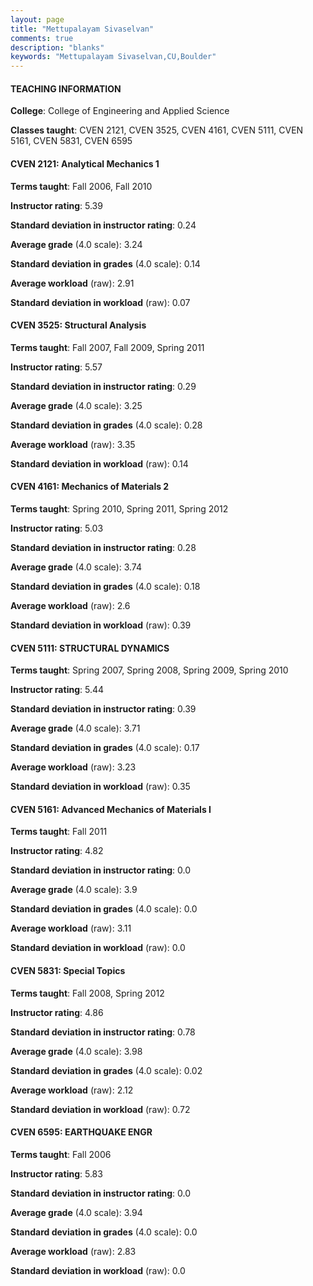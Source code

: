 ```yaml
---
layout: page
title: "Mettupalayam Sivaselvan" 
comments: true
description: "blanks"
keywords: "Mettupalayam Sivaselvan,CU,Boulder"
---
```

<head>
<script src="https://ajax.googleapis.com/ajax/libs/jquery/2.1.3/jquery.min.js"></script>
<script src="https://dl.dropboxusercontent.com/s/pc42nxpaw1ea4o9/highcharts.js?dl=0"></script>
<!-- <script src="../assets/js/highcharts.js"></script> -->
<style type="text/css">@font-face {
	font-family: "Bebas Neue";
	src: url(https://www.filehosting.org/file/details/544349/BebasNeue Regular.otf) format("opentype");
	}
	h1.Bebas { 
		font-family: "Bebas Neue", Verdana, Tahoma;
	}
</style>
</head>
	   
#### TEACHING INFORMATION

**College**: College of Engineering and Applied Science

**Classes taught**: CVEN 2121, CVEN 3525, CVEN 4161, CVEN 5111, CVEN 5161, CVEN 5831, CVEN 6595

#### CVEN 2121: Analytical Mechanics 1

**Terms taught**: Fall 2006, Fall 2010

**Instructor rating**: 5.39

**Standard deviation in instructor rating**: 0.24

**Average grade** (4.0 scale): 3.24

**Standard deviation in grades** (4.0 scale): 0.14

**Average workload** (raw): 2.91

**Standard deviation in workload** (raw): 0.07

#### CVEN 3525: Structural Analysis

**Terms taught**: Fall 2007, Fall 2009, Spring 2011

**Instructor rating**: 5.57

**Standard deviation in instructor rating**: 0.29

**Average grade** (4.0 scale): 3.25

**Standard deviation in grades** (4.0 scale): 0.28

**Average workload** (raw): 3.35

**Standard deviation in workload** (raw): 0.14

#### CVEN 4161: Mechanics of Materials 2

**Terms taught**: Spring 2010, Spring 2011, Spring 2012

**Instructor rating**: 5.03

**Standard deviation in instructor rating**: 0.28

**Average grade** (4.0 scale): 3.74

**Standard deviation in grades** (4.0 scale): 0.18

**Average workload** (raw): 2.6

**Standard deviation in workload** (raw): 0.39

#### CVEN 5111: STRUCTURAL DYNAMICS

**Terms taught**: Spring 2007, Spring 2008, Spring 2009, Spring 2010

**Instructor rating**: 5.44

**Standard deviation in instructor rating**: 0.39

**Average grade** (4.0 scale): 3.71

**Standard deviation in grades** (4.0 scale): 0.17

**Average workload** (raw): 3.23

**Standard deviation in workload** (raw): 0.35

#### CVEN 5161: Advanced Mechanics of Materials I

**Terms taught**: Fall 2011

**Instructor rating**: 4.82

**Standard deviation in instructor rating**: 0.0

**Average grade** (4.0 scale): 3.9

**Standard deviation in grades** (4.0 scale): 0.0

**Average workload** (raw): 3.11

**Standard deviation in workload** (raw): 0.0

#### CVEN 5831: Special Topics

**Terms taught**: Fall 2008, Spring 2012

**Instructor rating**: 4.86

**Standard deviation in instructor rating**: 0.78

**Average grade** (4.0 scale): 3.98

**Standard deviation in grades** (4.0 scale): 0.02

**Average workload** (raw): 2.12

**Standard deviation in workload** (raw): 0.72

#### CVEN 6595: EARTHQUAKE ENGR

**Terms taught**: Fall 2006

**Instructor rating**: 5.83

**Standard deviation in instructor rating**: 0.0

**Average grade** (4.0 scale): 3.94

**Standard deviation in grades** (4.0 scale): 0.0

**Average workload** (raw): 2.83

**Standard deviation in workload** (raw): 0.0

